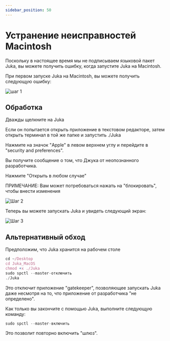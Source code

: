 ```yaml
---
sidebar_position: 50
---
```


# Устранение неисправностей Macintosh

Поскольку в настоящее время мы не подписываем языковой пакет Juka, вы можете получить ошибку, когда запустите Juka на Macintosh.

При первом запуске Juka на Macintosh, вы можете получить следующую ошибку:

![шаг 1](/img/macintosh/cannotbeopened.png)

## Обработка

Дважды щелкните на Juka

Если он попытается открыть приложение в текстовом редакторе, затем открыть терминал в той же папке и запустить ./Juka

Нажмите на значок "Apple" в левом верхнем углу и перейдите в "security and preferences".

Вы получите сообщение о том, что Джука от неопознанного разработчика.

Нажмите "Открыть в любом случае"

ПРИМЕЧАНИЕ: Вам может потребоваться нажать на "блокировать", чтобы внести изменения

![Шаг 2](/img/macintosh/openanyway.png)

Теперь вы можете запускать Juka и увидеть следующий экран:

![Шаг 3](/img/macintosh/final.png)

## Альтернативный обход

Предположим, что Juka хранится на рабочем столе

```jsx
cd ~/Desktop
cd Juka_MacOS
chmod +x ./Juka
sudo spctl --master-отключить
./Juka
```

Это отключит приложение "gatekeeper", позволяющее запускать Juka даже несмотря на то, что приложение от разработчика "не определено".

Как только вы закончите с помощью Juka, выполните следующую команду:

```jsx
sudo spctl --master-включить
```

Это позволит повторно включить "шлюз".
